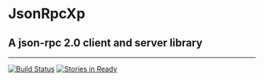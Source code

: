 # JsonRpcXp

## A json-rpc 2.0 client and server library

----

[![Build Status](https://travis-ci.org/l-x/JsonRpcXp.png?branch=master)](https://travis-ci.org/l-x/JsonRpcXp)
[![Stories in Ready](https://badge.waffle.io/l-x/JsonRpcXp.png?label=ready)](http://waffle.io/l-x/JsonRpcXp) 
